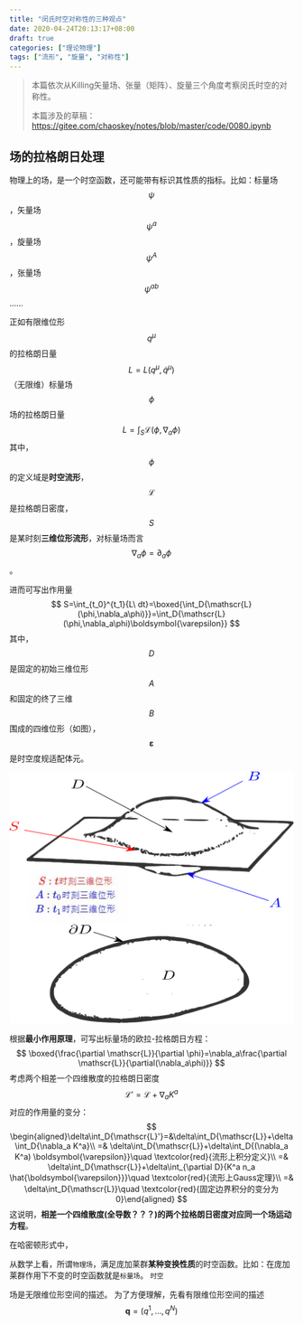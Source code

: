 ```yaml
---
title: "闵氏时空对称性的三种观点"
date: 2020-04-24T20:13:17+08:00
draft: true
categories: ["理论物理"]
tags: ["流形", "旋量", "对称性"]
---
```



> 本篇依次从Killing矢量场、张量（矩阵）、旋量三个角度考察闵氏时空的对称性。
>
> 本篇涉及的草稿：https://gitee.com/chaoskey/notes/blob/master/code/0080.ipynb

<!--more-->

## 场的拉格朗日处理

物理上的场，是一个时空函数，还可能带有标识其性质的指标。比如：标量场$$\psi$$，矢量场$$\psi^a$$，旋量场$$\psi^A$$，张量场$$\psi^{ab}$$......

正如有限维位形$$q^\mu$$的拉格朗日量
$$
L=L(q^\mu,\dot{q}^\mu)
$$
（无限维）标量场$$\phi$$场的拉格朗日量
$$
L=\int_S{\mathscr{L}(\phi,\nabla_a\phi)}
$$
其中，$$\phi$$的定义域是**时空流形**，$$\mathscr{L}$$是拉格朗日密度，$$S$$是某时刻**三维位形流形**，对标量场而言$$\nabla_a\phi=\partial_a \phi$$。

进而可写出作用量
$$
S=\int_{t_0}^{t_1}{L\ dt}=\boxed{\int_D{\mathscr{L}(\phi,\nabla_a\phi)}}=\int_D{\mathscr{L}(\phi,\nabla_a\phi)\boldsymbol{\varepsilon}}
$$
其中，$$D$$是固定的初始三维位形$$A$$和固定的终了三维$$B$$围成的四维位形（如图），$$\boldsymbol{\varepsilon}$$是时空度规适配体元。

![](../images/0131.svg)

根据**最小作用原理**，可写出标量场的欧拉-拉格朗日方程：
$$
\boxed{\frac{\partial \mathscr{L}}{\partial \phi}=\nabla_a\frac{\partial \mathscr{L}}{\partial(\nabla_a\phi)}}
$$
考虑两个相差一个四维散度的拉格朗日密度
$$
\mathscr{L}'=\mathscr{L}+\nabla_a K^a
$$
对应的作用量的变分：
$$
\begin{aligned}\delta\int_D{\mathscr{L}'}=&\delta\int_D{\mathscr{L}}+\delta\int_D{\nabla_a K^a}\\ =& \delta\int_D{\mathscr{L}}+\delta\int_D{(\nabla_a K^a) \boldsymbol{\varepsilon}}\quad \textcolor{red}{流形上积分定义}\\ =& \delta\int_D{\mathscr{L}}+\delta\int_{\partial D}{K^a n_a \hat{\boldsymbol{\varepsilon}}}\quad \textcolor{red}{流形上Gauss定理}\\ =& \delta\int_D{\mathscr{L}}\quad \textcolor{red}{固定边界积分的变分为0}\end{aligned}
$$
这说明，**相差一个四维散度(全导数？？？)的两个拉格朗日密度对应同一个场运动方程**。

在哈密顿形式中，





从数学上看，所谓`物理场`，满足庞加莱群**某种变换性质**的时空函数。比如：在庞加莱群作用下不变的时空函数就是`标量场`。    `时空`





场是无限维位形空间的描述。 为了方便理解，先看有限维位形空间的描述
$$
\boldsymbol{q}=(q^1,\dots,q^N)
$$




